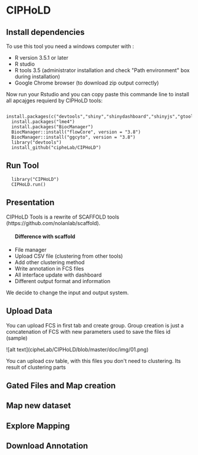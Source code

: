 # CIPHoLD
<h2> Install dependencies </h2>
To use this tool you need a windows computer with :
<ul>
  <li>R version 3.5.1 or later </li>
  <li>R studio </li>
  <li>R tools 3.5 (administrator installation and check "Path environment" box during installation)</li>
  <li>Google Chrome browser (to download zip output correctly)</li>
</ul>
<p>Now run your Rstudio and you can copy paste this commande line to install all apcajges requierd by CIPHoLD tools: </p>

```
  install.packages(c("devtools","shiny","shinydashboard","shinyjs","gtools","shinyHeatmaply"))
  install.packages("lme4")
  install.packages("BiocManager")
  BiocManager::install("flowCore", version = "3.8")
  BiocManager::install("ggcyto", version = "3.8")
  library("devtools")
  install_github("cipheLab/CIPHoLD")
```

<h2> Run Tool </h2>

```
  library("CIPHoLD")
  CIPHoLD.run()
```

<h2> Presentation </h2>
CIPHoLD Tools is a rewrite of SCAFFOLD tools (https://github.com/nolanlab/scaffold). 
<ul> <h4>Difference with scaffold</h4> 
  <li> File manager </li>
  <li> Upload CSV file (clustering from other tools) </li>
  <li> Add other clustering method </li>
  <li> Write annotation in FCS files </li>
  <li> All interface update with dashboard </li>
  <li> Different output format and information </li>
</ul>
We decide to change the input and output system. 

<h2> Upload Data </h2>
<p>You can upload FCS in first tab and create group. Group creation is just a concatenation of FCS with new parameters used to save the files id (sample)</p>
![alt text](cipheLab/CIPHoLD/blob/master/doc/img/01.png)

<p>You can upload csv table, with this files you don't need to clustering. Its result of clustering parts </p>
  
 <h2 Clustering </h2>
 
 
 <h2> Gated Files and Map creation </h2>
 
 
 <h2> Map new dataset </h2>
 
 
 <h2> Explore Mapping </h2>
 
 
 <h2> Download Annotation </h2>
 
 
 
